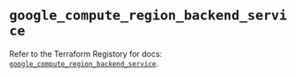 # `google_compute_region_backend_service`

Refer to the Terraform Registory for docs: [`google_compute_region_backend_service`](https://registry.terraform.io/providers/hashicorp/google-beta/4.75.1/docs/resources/google_compute_region_backend_service).
